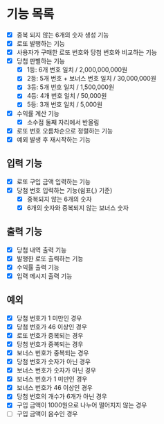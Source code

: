 # 기능 목록
- [x] 중복 되지 않는 6개의 숫자 생성 기능
- [x] 로또 발행하는 기능
- [x] 사용자가 구매한 로또 번호와 당첨 번호와 비교하는 기능
- [x] 당첨 판별하는 기능
  - [x] 1등: 6개 번호 일치 / 2,000,000,000원
  - [x] 2등: 5개 번호 + 보너스 번호 일치 / 30,000,000원
  - [x] 3등: 5개 번호 일치 / 1,500,000원
  - [x] 4등: 4개 번호 일치 / 50,000원
  - [x] 5등: 3개 번호 일치 / 5,000원 
- [x] 수익률 계산 기능
  - [x] 소수점 둘째 자리에서 반올림
- [x] 로또 번호 오름차순으로 정렬하는 기능
- [x] 예외 발생 후 재시작하는 기능

## 입력 기능
- [x] 로또 구입 금액 입력하는 기능
- [x] 당첨 번호 입력하는 기능(쉼표(,) 기준)
  - [x] 중복되지 않는 6개의 숫자
  - [x] 6개의 숫자와 중복되지 않는 보너스 숫자

## 출력 기능
- [x] 당첨 내역 출력 기능
- [x] 발행한 로또 출력하는 기능
- [x] 수익률 출력 기능
- [x] 입력 메시지 출력 기능

## 예외
- [x] 당첨 번호가 1 미만인 경우
- [x] 당첨 번호가 46 이상인 경우
- [x] 로또 번호가 중복되는 경우
- [x] 당첨 번호가 중복되는 경우
- [x] 보너스 번호가 중복되는 경우
- [x] 당첨 번호가 숫자가 아닌 경우
- [x] 보너스 번호가 숫자가 아닌 경우
- [x] 보너스 번호가 1 미만인 경우
- [x] 보너스 번호가 46 이상인 경우
- [x] 당첨 번호의 개수가 6개가 아닌 경우
- [x] 구입 금액이 1000원으로 나누어 떨어지지 않는 경우
- [ ] 구입 금액이 음수인 경우